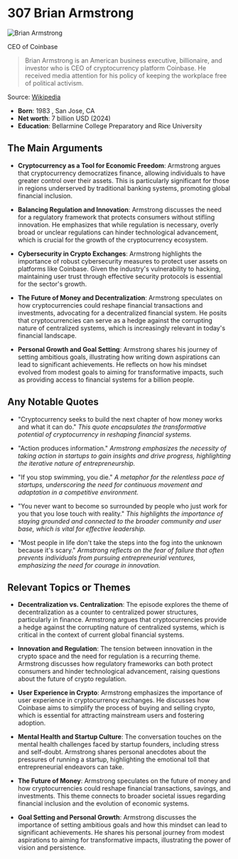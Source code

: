 # 307 Brian Armstrong


![Brian Armstrong](https://encrypted-tbn0.gstatic.com/licensed-image?q=tbn:ANd9GcRJiguoQPMAiZ8HUE_pX0B4HyM7bFCODBkoAts3fcPoxrGdsDKaXc8xYrTFpZfmSjW54Nt5&s=19)

CEO of Coinbase

> Brian Armstrong is an American business executive, billionaire, and investor who is CEO of cryptocurrency platform Coinbase. He received media attention for his policy of keeping the workplace free of political activism.

Source: [Wikipedia](https://en.wikipedia.org/wiki/Brian_Armstrong_(businessman))

- **Born**: 1983 , San Jose, CA
- **Net worth**: 7 billion USD (2024)
- **Education**: Bellarmine College Preparatory and Rice University


## The Main Arguments

- **Cryptocurrency as a Tool for Economic Freedom**: Armstrong argues that cryptocurrency democratizes finance, allowing individuals to have greater control over their assets. This is particularly significant for those in regions underserved by traditional banking systems, promoting global financial inclusion.

- **Balancing Regulation and Innovation**: Armstrong discusses the need for a regulatory framework that protects consumers without stifling innovation. He emphasizes that while regulation is necessary, overly broad or unclear regulations can hinder technological advancement, which is crucial for the growth of the cryptocurrency ecosystem.

- **Cybersecurity in Crypto Exchanges**: Armstrong highlights the importance of robust cybersecurity measures to protect user assets on platforms like Coinbase. Given the industry's vulnerability to hacking, maintaining user trust through effective security protocols is essential for the sector's growth.

- **The Future of Money and Decentralization**: Armstrong speculates on how cryptocurrencies could reshape financial transactions and investments, advocating for a decentralized financial system. He posits that cryptocurrencies can serve as a hedge against the corrupting nature of centralized systems, which is increasingly relevant in today's financial landscape.

- **Personal Growth and Goal Setting**: Armstrong shares his journey of setting ambitious goals, illustrating how writing down aspirations can lead to significant achievements. He reflects on how his mindset evolved from modest goals to aiming for transformative impacts, such as providing access to financial systems for a billion people.

## Any Notable Quotes

- "Cryptocurrency seeks to build the next chapter of how money works and what it can do."
  *This quote encapsulates the transformative potential of cryptocurrency in reshaping financial systems.*

- "Action produces information."
  *Armstrong emphasizes the necessity of taking action in startups to gain insights and drive progress, highlighting the iterative nature of entrepreneurship.*

- "If you stop swimming, you die."
  *A metaphor for the relentless pace of startups, underscoring the need for continuous movement and adaptation in a competitive environment.*

- "You never want to become so surrounded by people who just work for you that you lose touch with reality."
  *This highlights the importance of staying grounded and connected to the broader community and user base, which is vital for effective leadership.*

- "Most people in life don't take the steps into the fog into the unknown because it's scary."
  *Armstrong reflects on the fear of failure that often prevents individuals from pursuing entrepreneurial ventures, emphasizing the need for courage in innovation.*

## Relevant Topics or Themes

- **Decentralization vs. Centralization**: The episode explores the theme of decentralization as a counter to centralized power structures, particularly in finance. Armstrong argues that cryptocurrencies provide a hedge against the corrupting nature of centralized systems, which is critical in the context of current global financial systems.

- **Innovation and Regulation**: The tension between innovation in the crypto space and the need for regulation is a recurring theme. Armstrong discusses how regulatory frameworks can both protect consumers and hinder technological advancement, raising questions about the future of crypto regulation.

- **User Experience in Crypto**: Armstrong emphasizes the importance of user experience in cryptocurrency exchanges. He discusses how Coinbase aims to simplify the process of buying and selling crypto, which is essential for attracting mainstream users and fostering adoption.

- **Mental Health and Startup Culture**: The conversation touches on the mental health challenges faced by startup founders, including stress and self-doubt. Armstrong shares personal anecdotes about the pressures of running a startup, highlighting the emotional toll that entrepreneurial endeavors can take.

- **The Future of Money**: Armstrong speculates on the future of money and how cryptocurrencies could reshape financial transactions, savings, and investments. This theme connects to broader societal issues regarding financial inclusion and the evolution of economic systems.

- **Goal Setting and Personal Growth**: Armstrong discusses the importance of setting ambitious goals and how this mindset can lead to significant achievements. He shares his personal journey from modest aspirations to aiming for transformative impacts, illustrating the power of vision and persistence.
